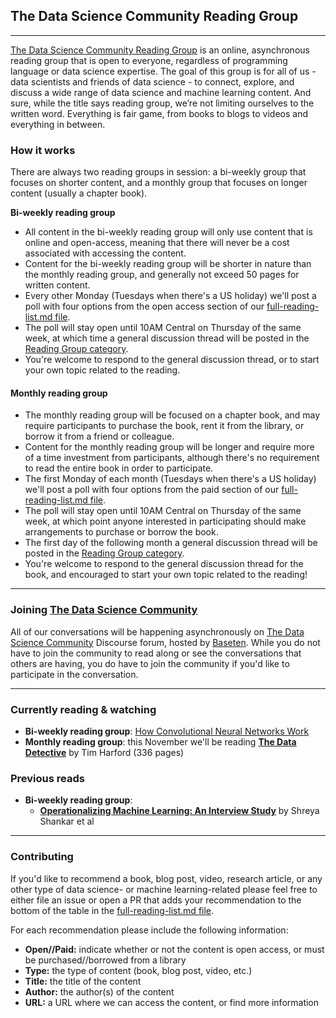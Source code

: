## The Data Science Community Reading Group  

----------

[The Data Science Community Reading Group](https://community.baseten.co/c/reading-group/12) 
is an online, asynchronous reading group that is open to everyone, regardless of 
programming language or data science expertise. 
The goal of this group is for all of us - data scientists and friends of data 
science - to connect, explore, and discuss a wide range of data science and 
machine learning content. 
And sure, while the title says reading group, we’re not limiting ourselves to 
the written word. 
Everything is fair game, from books to blogs to videos and everything in between.

### How it works
There are always two reading groups in session: a bi-weekly group that focuses on
shorter content, and a monthly group that focuses on longer content (usually a 
chapter book). 

**Bi-weekly reading group**  

* All content in the bi-weekly reading group will only use content that is online 
and open-access, meaning that there will never be a cost associated with accessing 
the content.
* Content for the bi-weekly reading group will be shorter in nature than the 
monthly reading group, and generally not exceed 50 pages for written content.  
* Every other Monday (Tuesdays when there's a US holiday) we'll post a poll with 
four options from the open access section of our [full-reading-list.md file](https://github.com/kierisi/data-science-reading-group/blob/main/full-reading-list.md).  
* The poll will stay open until 10AM Central on Thursday of the same week, at which
time a general discussion thread will be posted in the [Reading Group category](https://community.baseten.co/c/reading-group/12).  
* You're welcome to respond to the general discussion thread, or to start your 
own topic related to the reading.

#### Monthly reading group   

* The monthly reading group will be focused on a chapter book, and may require 
participants to purchase the book, rent it from the library, or borrow it from a 
friend or colleague.  
* Content for the monthly reading group will be longer and require more of a time 
investment from participants, although there's no requirement to read the entire 
book in order to participate.  
* The first Monday of each month (Tuesdays when there's a US holiday) we'll post 
a poll with four options from the paid section of our [full-reading-list.md file](https://github.com/kierisi/data-science-reading-group/blob/main/full-reading-list.md).  
* The poll will stay open until 10AM Central on Thursday of the same week, at which 
point anyone interested in participating should make arrangements to purchase or 
borrow the book.  
* The first day of the following month a general discussion thread will be posted 
in the [Reading Group category](https://community.baseten.co/c/reading-group/12).  
* You're welcome to respond to the general discussion thread for the book, and 
encouraged to start your own topic related to the reading!  

----------

### Joining [The Data Science Community](community.baseten.co)
All of our conversations will be happening asynchronously on [The Data Science 
Community](community.baseten.co) Discourse forum, hosted by [Baseten](baseten.co). 
While you do not have to join the community to read along or see the conversations
that others are having, you do have to join the community if you'd like to 
participate in the conversation.  

----------

### Currently reading & watching

* **Bi-weekly reading group**: [How Convolutional Neural Networks Work](https://www.youtube.com/watch?v=FmpDIaiMIeA) 
* **Monthly reading group**: this November we'll be reading **[The Data Detective](https://timharford.com/books/datadetective/)** by Tim Harford (336 pages)   

### Previous reads
* **Bi-weekly reading group**:  
    - **[Operationalizing Machine Learning: An Interview Study](https://arxiv.org/abs/2209.09125)** by Shreya Shankar et al 

----------

### Contributing
If you'd like to recommend a book, blog post, video, research article, or any 
other type of data science- or machine learning-related please feel free to either 
file an issue or open a PR that adds your recommendation to the bottom of the 
table in the [full-reading-list.md file](https://github.com/kierisi/data-science-reading-group/blob/main/full-reading-list.md). 

For each recommendation please include the following information:  

* **Open//Paid:** indicate whether or not the content is open access, or must be 
purchased//borrowed from a library  
* **Type:** the type of content (book, blog post, video, etc.)  
* **Title:** the title of the content  
* **Author:** the author(s) of the content  
* **URL:** a URL where we can access the content, or find more information  
